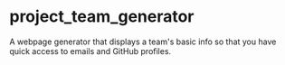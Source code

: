 # project_team_generator
A webpage generator that displays a team's basic info so that you have quick access to emails and GitHub profiles.
